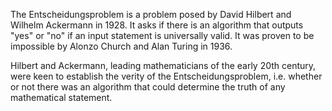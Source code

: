The Entscheidungsproblem is a problem posed by David Hilbert and Wilhelm Ackermann in 1928. It asks if there is an algorithm that outputs "yes" or "no" if an input statement is universally valid. It was proven to be impossible by Alonzo Church and Alan Turing in 1936.






Hilbert and Ackermann, leading mathematicians of the early 20th century, were keen to establish the verity of the Entscheidungsproblem, i.e. whether or not there was an algorithm that could determine the truth of any mathematical statement.